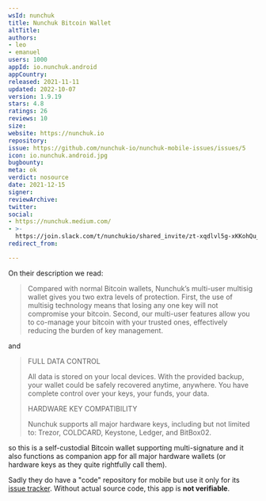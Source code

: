 ```yaml
---
wsId: nunchuk
title: Nunchuk Bitcoin Wallet
altTitle: 
authors:
- leo
- emanuel
users: 1000
appId: io.nunchuk.android
appCountry: 
released: 2021-11-11
updated: 2022-10-07
version: 1.9.19
stars: 4.8
ratings: 26
reviews: 10
size: 
website: https://nunchuk.io
repository: 
issue: https://github.com/nunchuk-io/nunchuk-mobile-issues/issues/5
icon: io.nunchuk.android.jpg
bugbounty: 
meta: ok
verdict: nosource
date: 2021-12-15
signer: 
reviewArchive: 
twitter: 
social:
- https://nunchuk.medium.com/
- >-
  https://join.slack.com/t/nunchukio/shared_invite/zt-xqdlvl5g-xKKohQu_R7IUo7_np8rVaw
redirect_from: 

---
```


On their description we read:

> Compared with normal Bitcoin wallets, Nunchuk’s multi-user multisig wallet gives you two extra levels of protection. First, the use of multisig technology means that losing any one key will not compromise your bitcoin. Second, our multi-user features allow you to co-manage your bitcoin with your trusted ones, effectively reducing the burden of key management.

and

> FULL DATA CONTROL
> 
> All data is stored on your local devices. With the provided backup, your wallet could be safely recovered anytime, anywhere. You have complete control over your keys, your funds, your data.
> 
> HARDWARE KEY COMPATIBILITY
> 
> Nunchuk supports all major hardware keys, including but not limited to: Trezor, COLDCARD, Keystone, Ledger, and BitBox02.

so this is a self-custodial Bitcoin wallet supporting multi-signature and it
also functions as companion app for all major hardware wallets (or hardware
keys as they quite rightfully call them).

Sadly they do have a "code" repository for mobile but use it only for its
[issue tracker](https://github.com/nunchuk-io/nunchuk-mobile-issues/issues/5).
Without actual source code, this app is **not verifiable**.